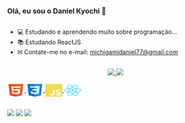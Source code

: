 ### Olá, eu sou o Daniel Kyochi 👋


##

- 💻 Estudando e aprendendo muito sobre programação...
- 📚 Estudando ReactJS
- ✉ Contate-me no e-mail: michigamidaniel77@gmail.com
##
<div align="center">
  <a href="https://github.com/kyochi7">
  <img height="150em" src="https://github-readme-stats.vercel.app/api?username=kyochi7&show_icons=true&theme=dark&include_all_commits=true&count_private=true"/>
  <img height="150em" src="https://github-readme-stats.vercel.app/api/top-langs/?username=kyochi7&layout=compact&langs_count=7&theme=dark"/>
</div>
<div style="display: inline_block"><br>
  <img align="center" alt="Kyochi-HTML" height="30" width="40" src="https://raw.githubusercontent.com/devicons/devicon/master/icons/html5/html5-original.svg">
  <img align="center" alt="Kyochi-CSS" height="30" width="40" src="https://raw.githubusercontent.com/devicons/devicon/master/icons/css3/css3-original.svg">
  <img align="center" alt="Kyochi-Js" height="30" width="40" src="https://raw.githubusercontent.com/devicons/devicon/master/icons/javascript/javascript-plain.svg">
  <img align="center" alt="Kyochi-React" height="30" width="40" src="https://raw.githubusercontent.com/devicons/devicon/master/icons/react/react-original.svg">
</div>

##
  
  <div> 
  <a href="https://www.instagram.com/danielkyochi/" target="_blank"><img src="https://img.shields.io/badge/-Instagram-%23E4405F?style=for-the-badge&logo=instagram&logoColor=white" target="_blank"></a>
  <a href = "mailto:michigamidaniel77@gmail.com"><img src="https://img.shields.io/badge/-Gmail-%23333?style=for-the-badge&logo=gmail&logoColor=white" target="_blank"></a>
  <a href="https://www.linkedin.com/in/daniel-kyochi-7782aa235/" target="_blank"><img src="https://img.shields.io/badge/-LinkedIn-%230077B5?style=for-the-badge&logo=linkedin&logoColor=white" target="_blank"></a>  
</div>
